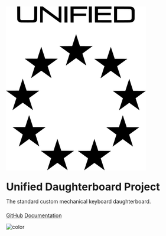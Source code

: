 ![logo](_media/unified-plainsvg.svg)

<!-- # Unified Daughterboard Project -->
<h1 style="margin-top: 24px; margin-bottom: 8px;">Unified Daughterboard Project</h1>

<p style="margin-bottom: 21px;">The standard custom mechanical keyboard daughterboard.</p>

[GitHub](https://github.com/Unified-Daughterboard/)
[Documentation](#unified-daughterboard)

![color](#f0f0f0)
